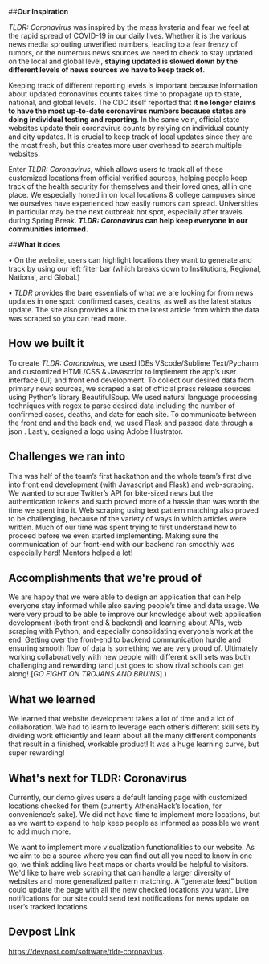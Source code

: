##**Our Inspiration**

_TLDR: Coronavirus_ was inspired by the mass hysteria and fear we feel at the rapid spread of COVID-19 in our daily lives. Whether it is the various news media sprouting unverified numbers, leading to a fear frenzy of rumors, or the numerous news sources we need to check to stay updated on the local and global level, **staying updated is slowed down by the different levels of news sources we have to keep track of**.

Keeping track of different reporting levels is important because information about updated coronavirus counts takes time to propagate up to state, national, and global levels. The CDC itself reported that **it no longer claims to have the most up-to-date coronavirus numbers because states are doing individual testing and reporting**. In the same vein, official state websites update their coronavirus counts by relying on individual county and city updates. It is crucial to keep track of local updates since they are the most fresh, but this creates more user overhead to search multiple websites.

Enter _TLDR: Coronavirus_, which allows users to track all of these customized locations from official verified sources, helping people keep track of the health security for themselves and their loved ones, all in one place.  We especially honed in on local locations & college campuses since we ourselves have experienced how easily rumors can spread. Universities in particular may be the next outbreak hot spot, especially after travels during Spring Break. **_TLDR: Coronavirus_ can help keep everyone in our communities informed.**


##**What it does**

• On the website, users can highlight locations they want to generate and track by using our left filter bar (which breaks down to Institutions, Regional, National, and Global.)

• _TLDR_ provides the bare essentials of what we are looking for from news updates in one spot: confirmed cases, deaths, as well as the latest status update. The site also provides a link to the latest article from which the data was scraped so you can read more.

## **How we built it**

To create _TLDR: Coronavirus_, we used IDEs VScode/Sublime Text/Pycharm and customized HTML/CSS & Javascript to implement the app’s user interface (UI) and front end development. To collect our desired data from primary news sources, we scraped a set of official press release sources using Python’s library BeautifulSoup. We used natural language processing techniques with regex to parse desired data including the number of confirmed cases, deaths, and date for each site. To communicate between the front end and the back end, we used Flask and passed data through a json . Lastly, designed a logo using Adobe Illustrator.

## **Challenges we ran into**

This was half of the team’s first hackathon and the whole team’s first dive into front end development (with Javascript and Flask) and web-scraping. We wanted to scrape Twitter’s API for bite-sized news but the authentication tokens and such proved more of a hassle than was worth the time we spent into it. Web scraping using text pattern matching also proved to be challenging, because of the variety of ways in which articles were written. Much of our time was spent trying to first understand how to proceed before we even started implementing. Making sure the communication of our front-end with our backend ran smoothly was especially hard! Mentors helped a lot!

## **Accomplishments that we're proud of**

We are happy that we were able to design an application that can help everyone stay informed while also saving people’s time and data usage.  We were very proud to be able to improve our knowledge about web application development (both front end & backend) and learning about APIs, web scraping with Python, and especially consolidating everyone’s work at the end. Getting over the front-end to backend communication hurdle and ensuring smooth flow of data is something we are very proud of.  Ultimately working collaboratively with new people with different skill sets was both challenging and rewarding (and just goes to show rival schools can get along! [_GO FIGHT ON TROJANS AND BRUINS_] ) 

## **What we learned**

We learned that website development takes a lot of time and a lot of collaboration. We had to learn to leverage each other’s different skill sets by dividing work efficiently and learn about all the many different components that result in a finished, workable product! It was a huge learning curve, but super rewarding!

## What's next for TLDR: Coronavirus
Currently, our demo gives users a default landing page with customized locations checked for them (currently AthenaHack’s location, for convenience’s sake). We did not have time to implement more locations, but as we want to expand to help keep people as informed as possible we want to add much more.

We want to implement more visualization functionalities to our website. As we aim to be a source where you can find out all you need to know in one go, we think adding live heat maps or charts would be helpful to visitors. 
We'd like to have web scraping that can handle a larger diversity of websites and more generalized pattern matching.
A “generate feed” button could update the page with all the new checked locations you want. 
Live notifications for our site could send text notifications for news update on user’s tracked locations

## Devpost Link
https://devpost.com/software/tldr-coronavirus. 
